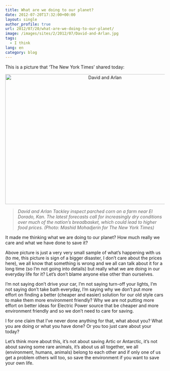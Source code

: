 ```yaml
---
title: What are we doing to our planet?
date: 2012-07-20T17:32:00+00:00
layout: single
author_profile: true
url: 2012/07/20/what-are-we-doing-to-our-planet/
image: /images/sites/2/2012/07/David-and-Arlan.jpg
tags:
  - I think
lang: en
category: blog
---
```

This is a picture that ‘The New York Times’ shared today:

<p style="text-align: center;">
  <a href="/images/2012/07/David-and-Arlan.jpg"><img class="aligncenter  wp-image-153" alt="David and Arlan" src="/images/2012/07/David-and-Arlan.jpg" width="614" height="410" srcset="/images/sites/2/2012/07/David-and-Arlan.jpg 1024w, /images/sites/2/2012/07/David-and-Arlan-300x200.jpg 300w" sizes="(max-width: 614px) 100vw, 614px" /></a>
</p>

> _David and Arlan Tackley inspect parched corn on a farm near El Dorado, Kan. The latest forecasts call for increasingly dry conditions over much of the nation’s breadbasket, which could lead to higher food prices. (Photo: Mashid Mohadjerin for The New York Times)_

It made me thinking what we are doing to our planet? How much really we care and what we have done to save it?

Above picture is just a very very small sample of what’s happening with us (to me, this picture is sign of a bigger disaster, I don’t care about the prices here), we all know that something is wrong and we all can talk about it for a long time (so I’m not going into details) but really what we are doing in our everyday life for it? Let’s don’t blame anyone else other than ourselves.

I’m not saying don’t drive your car, I’m not saying turn-off your lights, I’m not saying don’t take bath everyday, I’m saying why we don’t put more effort on finding a better (cheaper and easier) solution for our old style cars to make them more environment friendly? Why we are not putting more effort on better ideas for Electric Power source that be cheaper and more environment friendly and so we don’t need to care for saving.

I for one claim that I’ve never done anything for that, what about you? What you are doing or what you have done? Or you too just care about your today?

Let’s think more about this, it’s not about saving Artic or Antarctic, it’s not about saving some rare animals, it’s about us all together, we all (environment, humans, animals) belong to each other and if only one of us get a problem others will too, so save the environment if you want to save your own life.